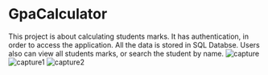 # GpaCalculator

This project is about calculating students marks. It has authentication, in order to access the application. All the data is stored in 
SQL Databse. Users also can view all students marks, or search the student by name.
![capture](https://user-images.githubusercontent.com/28334067/49229322-392e3980-f428-11e8-83ef-35411de33fb5.PNG)
![capture1](https://user-images.githubusercontent.com/28334067/49229845-58799680-f429-11e8-9e11-7957d1ec5ac8.PNG)
![capture2](https://user-images.githubusercontent.com/28334067/49229857-5dd6e100-f429-11e8-8a1e-4701643e80fa.PNG)
